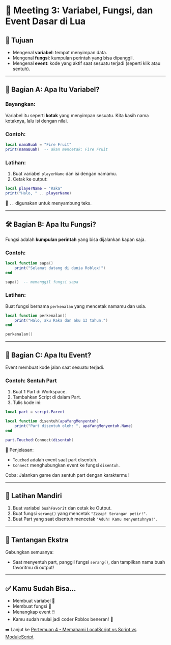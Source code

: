 # 🧠 Meeting 3: Variabel, Fungsi, dan Event Dasar di Lua

## 🎯 Tujuan

- Mengenal **variabel**: tempat menyimpan data.
- Mengenal **fungsi**: kumpulan perintah yang bisa dipanggil.
- Mengenal **event**: kode yang aktif saat sesuatu terjadi (seperti klik atau sentuh).

---

## 🧮 Bagian A: Apa Itu Variabel?

### Bayangkan:

Variabel itu seperti **kotak** yang menyimpan sesuatu. Kita kasih nama kotaknya, lalu isi dengan nilai.

### Contoh:

```lua
local namaBuah = "Fire Fruit"
print(namaBuah)  -- akan mencetak: Fire Fruit
```

### Latihan:

1. Buat variabel `playerName` dan isi dengan namamu.
2. Cetak ke output:

```lua
local playerName = "Raka"
print("Halo, " .. playerName)
```

📝 `..` digunakan untuk menyambung teks.

---

## 🛠️ Bagian B: Apa Itu Fungsi?

Fungsi adalah **kumpulan perintah** yang bisa dijalankan kapan saja.

### Contoh:

```lua
local function sapa()
	print("Selamat datang di dunia Roblox!")
end

sapa()  -- memanggil fungsi sapa
```

### Latihan:

Buat fungsi bernama `perkenalan` yang mencetak namamu dan usia.

```lua
local function perkenalan()
	print("Halo, aku Raka dan aku 13 tahun.")
end

perkenalan()
```

---

## 🎯 Bagian C: Apa Itu Event?

Event membuat kode jalan saat sesuatu terjadi.

### Contoh: Sentuh Part

1. Buat 1 Part di Workspace.
2. Tambahkan Script di dalam Part.
3. Tulis kode ini:

```lua
local part = script.Parent

local function disentuh(apaYangMenyentuh)
	print("Part disentuh oleh: ", apaYangMenyentuh.Name)
end

part.Touched:Connect(disentuh)
```

🔁 Penjelasan:

- `Touched` adalah event saat part disentuh.
- `Connect` menghubungkan event ke fungsi `disentuh`.

Coba:
Jalankan game dan sentuh part dengan karaktermu!

---

## 🧠 Latihan Mandiri

1. Buat variabel `buahFavorit` dan cetak ke Output.
2. Buat fungsi `serang()` yang mencetak `"Zzzap! Serangan petir!"`.
3. Buat Part yang saat disentuh mencetak `"Aduh! Kamu menyentuhnya!"`.

---

## 🧪 Tantangan Ekstra

Gabungkan semuanya:

- Saat menyentuh part, panggil fungsi `serang()`, dan tampilkan nama buah favoritmu di output!

---

## ✅ Kamu Sudah Bisa...

- Membuat variabel 🧺
- Membuat fungsi 🧩
- Menangkap event 🖱️
- Kamu sudah mulai jadi coder Roblox beneran! 🚀

➡️ Lanjut ke [Pertemuan 4 - Memahami LocalScript vs Script vs ModuleScript](https://github.com/ihksanghazi/ScriptingRobloxTutorial/tree/Pertemuan_4)
